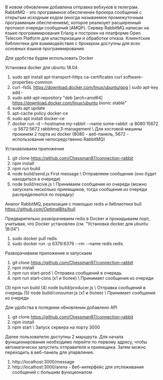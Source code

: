 В новом обновлении добавлена отправка вебхуков в телеграм.
RabbitMQ - это программное обеспечение брокера сообщений с открытым исходным кодом (иногда называемое промежуточным программным обеспечением), которое реализует расширенный протокол очереди сообщений (AMQP). Сервер RabbitMQ написан на языке программирования Erlang и построен на платформе Open Telecom Platform для кластеризации и обработки отказа. Клиентские библиотеки для взаимодействия с брокером доступны для всех основных языков программирования.

 Для удобства будем использовать Docker

 Установка docker для ubuntu 18.04
1. sudo apt install apt-transport-https ca-certificates curl software-properties-common
2. curl -fsSL https://download.docker.com/linux/ubuntu/gpg | sudo apt-key add -
3. sudo add-apt-repository "deb [arch=amd64] https://download.docker.com/linux/ubuntu bionic stable"
4. sudo apt update
5. apt-cache policy docker-ce
6. sudo apt install docker-ce
7. docker run -d --hostname my-rabbit --name some-rabbit -p 8080:15672 -p 5672:5672 rabbitmq:3-management \ Для хостовой машины прокинем 2 порта из docker (8080 - веб-панель, 5672 - использование непосредственно RabbitMQ)

 Устанавливаем приложение

1. git clone https://github.com/Chessman97/connection-rabbit
2. npm install
3. npm run build 
4. node build/send.js First message \ Отправляем сообщение (оно будет находиться в очереди)
5. node build/recive.js \ Принимаем сообщения из очереди (можно запускать несколько приемщиков, тогда сообщения из очереди распределяются по порядку)

Аналог RabbitMQ, реализация с помощью redis и библиотеки bull https://github.com/OptimalBits/bull

Предварительно разворачиваем redis в Docker и прокидываем порт, учитывая, что Docker установлен (см. "Установка docker для ubuntu 18.04")

1. sudo docker pull redis
2. sudo docker run -p 6379:6379 --rm --name redis redis

Разворачиваем приложение и запускаем

1. git clone https://github.com/Chessman97/connection-rabbit
2. npm install 
3. npm run start-prod \ Отправка сообщений в очередь
4. npm run start-cons (x1 и более) \ Принимает сообщения из очереди

(3) npm run build 
(4) node build/producer.js \ Отправка сообщений в очередь
(5) node build/consumer.js (x1 и более) \ Принимает сообщения из очереди

Для удобства в поледнем обновлении добавлено API

1. git clone https://github.com/Chessman97/connection-rabbit
2. npm install
3. npm start \ Запуск сервера на порту 3000

Далее пользователю доступны 2 маршрута. Для начала функционирования необходимо перейти по первому адресу, чтобы автоматически запустить отправителя и приемщика. Затем можно переходить в веб-панель для упарвления.
1. http://localhost:3000/message
2. http://localhost:3000/arena - Веб-интерфейс для отслеживания сообщений с большим функционалом
